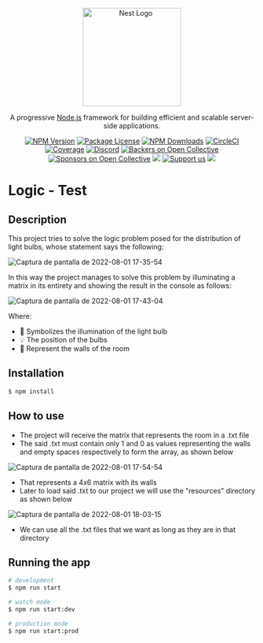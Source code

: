 <p align="center">
  <a href="http://nestjs.com/" target="blank"><img src="https://nestjs.com/img/logo-small.svg" width="200" alt="Nest Logo" /></a>
</p>

[circleci-image]: https://img.shields.io/circleci/build/github/nestjs/nest/master?token=abc123def456
[circleci-url]: https://circleci.com/gh/nestjs/nest

  <p align="center">A progressive <a href="http://nodejs.org" target="_blank">Node.js</a> framework for building efficient and scalable server-side applications.</p>
    <p align="center">
<a href="https://www.npmjs.com/~nestjscore" target="_blank"><img src="https://img.shields.io/npm/v/@nestjs/core.svg" alt="NPM Version" /></a>
<a href="https://www.npmjs.com/~nestjscore" target="_blank"><img src="https://img.shields.io/npm/l/@nestjs/core.svg" alt="Package License" /></a>
<a href="https://www.npmjs.com/~nestjscore" target="_blank"><img src="https://img.shields.io/npm/dm/@nestjs/common.svg" alt="NPM Downloads" /></a>
<a href="https://circleci.com/gh/nestjs/nest" target="_blank"><img src="https://img.shields.io/circleci/build/github/nestjs/nest/master" alt="CircleCI" /></a>
<a href="https://coveralls.io/github/nestjs/nest?branch=master" target="_blank"><img src="https://coveralls.io/repos/github/nestjs/nest/badge.svg?branch=master#9" alt="Coverage" /></a>
<a href="https://discord.gg/G7Qnnhy" target="_blank"><img src="https://img.shields.io/badge/discord-online-brightgreen.svg" alt="Discord"/></a>
<a href="https://opencollective.com/nest#backer" target="_blank"><img src="https://opencollective.com/nest/backers/badge.svg" alt="Backers on Open Collective" /></a>
<a href="https://opencollective.com/nest#sponsor" target="_blank"><img src="https://opencollective.com/nest/sponsors/badge.svg" alt="Sponsors on Open Collective" /></a>
  <a href="https://paypal.me/kamilmysliwiec" target="_blank"><img src="https://img.shields.io/badge/Donate-PayPal-ff3f59.svg"/></a>
    <a href="https://opencollective.com/nest#sponsor"  target="_blank"><img src="https://img.shields.io/badge/Support%20us-Open%20Collective-41B883.svg" alt="Support us"></a>
  <a href="https://twitter.com/nestframework" target="_blank"><img src="https://img.shields.io/twitter/follow/nestframework.svg?style=social&label=Follow"></a>
</p>
  <!--[![Backers on Open Collective](https://opencollective.com/nest/backers/badge.svg)](https://opencollective.com/nest#backer)
  [![Sponsors on Open Collective](https://opencollective.com/nest/sponsors/badge.svg)](https://opencollective.com/nest#sponsor)-->

# Logic - Test

## Description

This project tries to solve the logic problem posed for the distribution of light bulbs, whose statement says the following:

![Captura de pantalla de 2022-08-01 17-35-54](https://user-images.githubusercontent.com/75711359/182257182-5b7d0c38-294e-4c15-80c9-9d05f954edba.png)

In this way the project manages to solve this problem by illuminating a matrix in its entirety and showing the result in the console as follows:

![Captura de pantalla de 2022-08-01 17-43-04](https://user-images.githubusercontent.com/75711359/182257888-f8877860-df1a-44fd-8ee9-175b0492f54c.png)

Where:
- 🔸 Symbolizes the illumination of the light bulb
- 💡 The position of the bulbs
- 🧱 Represent the walls of the room


## Installation

```bash
$ npm install
```

## How to use
- The project will receive the matrix that represents the room in a .txt file
- The said .txt must contain only 1 and 0 as values representing the walls and empty spaces respectively to form the array, as shown below

![Captura de pantalla de 2022-08-01 17-54-54](https://user-images.githubusercontent.com/75711359/182258992-e3708f94-9d55-4ec4-84a4-c60d3bda465c.png)

- That represents a 4x6 matrix with its walls
- Later to load said .txt to our project we will use the "resources" directory as shown below

![Captura de pantalla de 2022-08-01 18-03-15](https://user-images.githubusercontent.com/75711359/182259779-356fc89e-acd4-451e-aa0c-685625f6ea6b.png)

- We can use all the .txt files that we want as long as they are in that directory

## Running the app

```bash
# development
$ npm run start

# watch mode
$ npm run start:dev

# production mode
$ npm run start:prod
```
